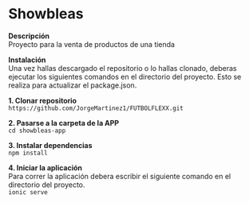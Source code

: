 # **Showbleas**
**Descripción**</br>
Proyecto para la venta de productos de una tienda

**Instalación**</br>
Una vez hallas descargado el repositorio o lo hallas clonado, deberas ejecutar los siguientes comandos en el directorio del proyecto. Esto se realiza para actualizar el package.json.


**1. Clonar repositorio**</br>
`https://github.com/JorgeMartinez1/FUTBOLFLEXX.git`

**2. Pasarse a la carpeta de la APP**</br>
`cd showbleas-app`

**3. Instalar dependencias**</br>
`npm install`

**4. Iniciar la aplicación**</br>
Para correr la aplicación debera escribir el siguiente comando en el directorio del proyecto.</br>
`ionic serve`
